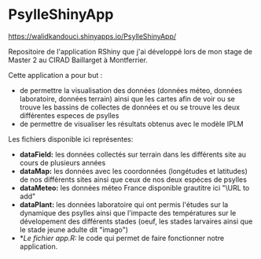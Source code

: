 # PsylleShinyApp

https://walidkandouci.shinyapps.io/PsylleShinyApp/

Repositoire de l'application RShiny que j'ai développé lors de mon stage de Master 2 au CIRAD Baillarget à Montferrier.

Cette application a pour but :

* de permettre la visualisation des données (données méteo, données laboratoire, données terrain) ainsi que les cartes afin de voir ou se trouve les bassins de collectes de données et ou se trouve les deux différentes especes de psylles
* de permettre de visualiser les résultats obtenus avec le modèle IPLM

Les fichiers disponible ici représentes:
* **dataField:** les données collectés sur terrain dans les différents site au cours de plusieurs années
* **dataMap:** les données avec les coordonnées (longétudes et latitudes) de nos différents sites ainsi que ceux de nos deux espéces de psylles
* **dataMeteo:** les données méteo France disponible grautitre ici "\URL to add"
* **dataPlant:** les données laboratoire qui ont permis l'études sur la dynamique des psylles ainsi que l'impacte des températures sur le dévelopement des différents stades (oeuf, les  stades larvaires ainsi que le stade jeune adulte dit "imago")
* **Le fichier app.R:* le code qui permet de faire fonctionner notre application.
